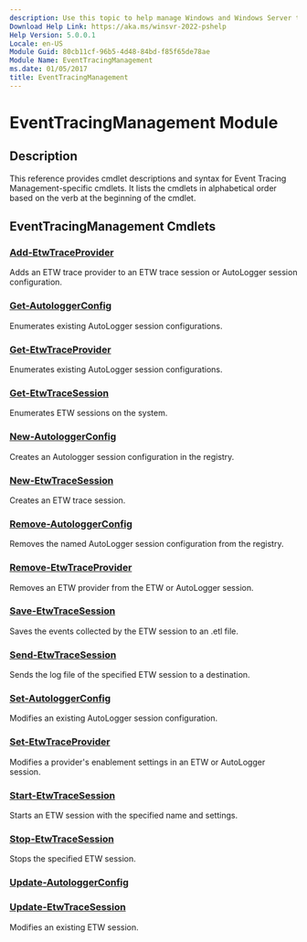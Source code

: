```yaml
---
description: Use this topic to help manage Windows and Windows Server technologies with Windows PowerShell.
Download Help Link: https://aka.ms/winsvr-2022-pshelp
Help Version: 5.0.0.1
Locale: en-US
Module Guid: 80cb11cf-96b5-4d48-84bd-f85f65de78ae
Module Name: EventTracingManagement
ms.date: 01/05/2017
title: EventTracingManagement
---
```


# EventTracingManagement Module
## Description
This reference provides cmdlet descriptions and syntax for Event Tracing Management-specific cmdlets. It lists the cmdlets in alphabetical order based on the verb at the beginning of the cmdlet.

## EventTracingManagement Cmdlets
### [Add-EtwTraceProvider](./Add-EtwTraceProvider.md)
Adds an ETW trace provider to an ETW trace session or AutoLogger session configuration.

### [Get-AutologgerConfig](./Get-AutologgerConfig.md)
Enumerates existing AutoLogger session configurations.

### [Get-EtwTraceProvider](./Get-EtwTraceProvider.md)
Enumerates existing AutoLogger session configurations.

### [Get-EtwTraceSession](./Get-EtwTraceSession.md)
Enumerates ETW sessions on the system.

### [New-AutologgerConfig](./New-AutologgerConfig.md)
Creates an Autologger session configuration in the registry.

### [New-EtwTraceSession](./New-EtwTraceSession.md)
Creates an ETW trace session.

### [Remove-AutologgerConfig](./Remove-AutologgerConfig.md)
Removes the named AutoLogger session configuration from the registry.

### [Remove-EtwTraceProvider](./Remove-EtwTraceProvider.md)
Removes an ETW provider from the ETW or AutoLogger session.

### [Save-EtwTraceSession](./Save-EtwTraceSession.md)
Saves the events collected by the ETW session to an .etl file.

### [Send-EtwTraceSession](./Send-EtwTraceSession.md)
Sends the log file of the specified ETW session to a destination.

### [Set-AutologgerConfig](./Set-AutologgerConfig.md)
Modifies an existing AutoLogger session configuration.

### [Set-EtwTraceProvider](./Set-EtwTraceProvider.md)
Modifies a provider's enablement settings in an ETW or AutoLogger session.

### [Start-EtwTraceSession](./Start-EtwTraceSession.md)
Starts an ETW session with the specified name and settings.

### [Stop-EtwTraceSession](./Stop-EtwTraceSession.md)
Stops the specified ETW session.

### [Update-AutologgerConfig](Update-AutologgerConfig.md)


### [Update-EtwTraceSession](Update-EtwTraceSession.md)
Modifies an existing ETW session.


